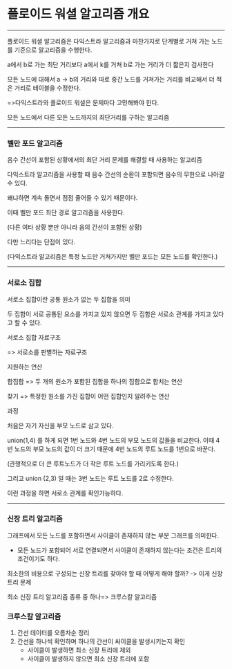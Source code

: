 # 플로이드 워셜 알고리즘 개요



<hr>

플로이드 워셜 알고리즘은 다익스트라 알고리즘과 마찬가지로 단계별로 거쳐 가는 노드를 기준으로 알고리즘을 수행한다.



a에서 b로 가는 최단 거리보다 a에서 k를 거쳐 b로 가는 거리가 더 짧은지 검사한다

모든 노드에 대해서 a -> b의 거리와 따로 중간 노드를 거쳐가는 거리를 비교해서 더 적은 거리로 테이블을 수정한다.



=>다익스트라와 플로이드 워셜은 문제마다 고민해봐야 한다.

모든 노드에서 다른 모든 노드까지의 최단거리를 구하는 알고리즘



<hr>



### 벨만 포드 알고리즘 



음수 간선이 포함된 상황에서의 최단 거리 문제를 해결할 때 사용하는 알고리즘

다익스트라 알고리즘을 사용할 때 음수 간선의 순환이 포함되면 음수의 무한으로 나아갈 수 있다.

왜냐하면 계속 돌면서 점점 줄어들 수 있기 때문이다.



이때 벨만 포드 최단 경로 알고리즘을 사용한다.

(다른 여타 상황 뿐만 아니라 음의 간선이 포함된 상황)



다만 느리다는 단점이 있다.

(다익스트라 알고리즘은 특정 노드만 거쳐가지만 벨만 포드는 모든 노드를 확인한다.)



<HR>

### 서로소 집합



서로소 집합이란 공통 원소가 없는 두 집합을 의미

두 집합이 서로 공통된 요소를 가지고 있지 않으면 두 집합은 서로소 관계를 가지고 있다고 할 수 있다.



서로소 집합 자료구조

=> 서로소를 판별하는 자료구조



지원하는 연산

합집합 => 두 개의 원소가 포함된 집합을 하나의 집합으로 합치는 연산

찾기 => 특정한 원소를 가진 집합이 어떤 집합인지 알려주는 연산



과정



처음은 자기 자신을 부모 노드로 삼고 있다.

union(1,4) 를 하게 되면 1번 노드와 4번 노드의 부모 노드의 값들을 비교한다. 이때 4번 노드의 부모 노드의 값이 더 크기 때문에 4번 노드의 루트 노드를 1번으로 바꾼다.

(관행적으로 더 큰 루트노드가 더 작은 루트 노드를 가리키도록 한다.)

그리고 union (2,3) 일 때는 3번 노드는 루트 노드를 2로 수정한다.



이런 과정을 하면 서로소 관계를 확인가능하다.



<hr>

### 신장 트리 알고리즘



그래프에서 모든 노드를 포함하면서 사이클이 존재하지 않는 부분 그래프를 의미한다.

- 모든 노드가 포함되어 서로 연결되면서 사이클이 존재하지 않는다는 조건은 트리의 조건이기도 하다.



최소한의 비용으로 구성되는 신장 트리를 찾아야 할 때 어떻게 해야 할까? -> 이게 신장트리 문제



최소 신장 트리 알고리즘 종류 중 하나=> 크루스칼 알고리즘



### 크루스칼 알고리즘



1. 간선 데이터를 오름차순 정리
2. 간선을 하나씩 확인하며 하나의 간선이 싸이클을 발생시키는지 확인
   - 사이클이 발생하면 최소 신장 트리에 제외
   - 사이클이 발생하지 않으면 최소 신장 트리에 포함

















